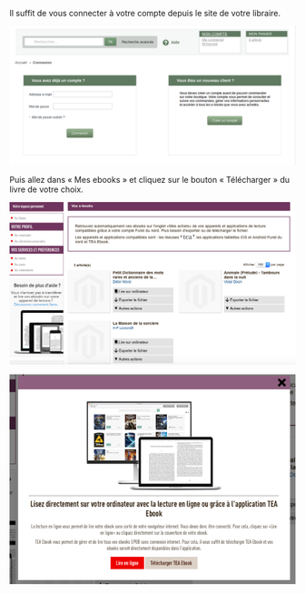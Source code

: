 Il suffit de vous connecter à votre compte depuis le site de votre libraire.

![](/images/telecharger-ordinateur-1.png)

Puis allez dans « Mes ebooks » et cliquez sur le bouton « Télécharger » du livre de votre choix.

![](/images/telecharger-ordinateur-2.png)

![](/images/telecharger-ordinateur-3.png)
